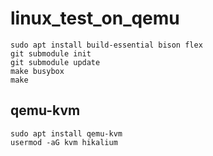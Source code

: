 # linux_test_on_qemu

```
sudo apt install build-essential bison flex
git submodule init
git submodule update
make busybox
make
```

## qemu-kvm
```
sudo apt install qemu-kvm
usermod -aG kvm hikalium
```
